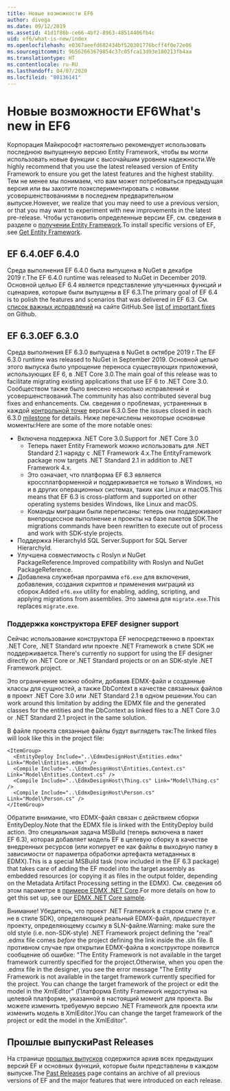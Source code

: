 ```yaml
---
title: Новые возможности EF6
author: divega
ms.date: 09/12/2019
ms.assetid: 41d1f86b-ce66-4bf2-8963-48514406fb4c
uid: ef6/what-is-new/index
ms.openlocfilehash: e0367aeefd682434bf520301776bcff4f0e72e06
ms.sourcegitcommit: 9b562663679854c37c05fca13d93e180213fb4aa
ms.translationtype: HT
ms.contentlocale: ru-RU
ms.lasthandoff: 04/07/2020
ms.locfileid: "80136141"
---
```

# <a name="whats-new-in-ef6"></a><span data-ttu-id="83b4c-102">Новые возможности EF6</span><span class="sxs-lookup"><span data-stu-id="83b4c-102">What's new in EF6</span></span>

<span data-ttu-id="83b4c-103">Корпорация Майкрософт настоятельно рекомендует использовать последнюю выпущенную версию Entity Framework, чтобы вы могли использовать новые функции с высочайшим уровнем надежности.</span><span class="sxs-lookup"><span data-stu-id="83b4c-103">We highly recommend that you use the latest released version of Entity Framework to ensure you get the latest features and the highest stability.</span></span>
<span data-ttu-id="83b4c-104">Тем не менее мы понимаем, что вам может потребоваться предыдущая версия или вы захотите поэкспериментировать с новыми усовершенствованиями в последнем предварительном выпуске.</span><span class="sxs-lookup"><span data-stu-id="83b4c-104">However, we realize that you may need to use a previous version, or that you may want to experiment with new improvements in the latest pre-release.</span></span>
<span data-ttu-id="83b4c-105">Чтобы установить определенные версии EF, см. сведения в разделе о [получении Entity Framework](~/ef6/fundamentals/install.md).</span><span class="sxs-lookup"><span data-stu-id="83b4c-105">To install specific versions of EF, see [Get Entity Framework](~/ef6/fundamentals/install.md).</span></span>

## <a name="ef-640"></a><span data-ttu-id="83b4c-106">EF 6.4.0</span><span class="sxs-lookup"><span data-stu-id="83b4c-106">EF 6.4.0</span></span>

<span data-ttu-id="83b4c-107">Среда выполнения EF 6.4.0 была выпущена в NuGet в декабре 2019 г.</span><span class="sxs-lookup"><span data-stu-id="83b4c-107">The EF 6.4.0 runtime was released to NuGet in December  2019.</span></span> <span data-ttu-id="83b4c-108">Основной целью EF 6.4 является представление улучшенных функций и сценариев, которые были выпущены в EF 6.3.</span><span class="sxs-lookup"><span data-stu-id="83b4c-108">The primary goal of EF 6.4 is to polish the features and scenarios that was delivered in EF 6.3.</span></span> <span data-ttu-id="83b4c-109">См. [список важных исправлений](https://github.com/dotnet/ef6/milestone/14?closed=1) на сайте GitHub.</span><span class="sxs-lookup"><span data-stu-id="83b4c-109">See [list of important fixes](https://github.com/dotnet/ef6/milestone/14?closed=1) on Github.</span></span>

## <a name="ef-630"></a><span data-ttu-id="83b4c-110">EF 6.3.0</span><span class="sxs-lookup"><span data-stu-id="83b4c-110">EF 6.3.0</span></span>

<span data-ttu-id="83b4c-111">Среда выполнения EF 6.3.0 выпущена в NuGet в октябре 2019 г.</span><span class="sxs-lookup"><span data-stu-id="83b4c-111">The EF 6.3.0 runtime was released to NuGet in September 2019.</span></span> <span data-ttu-id="83b4c-112">Основной целью этого выпуска было упрощение переноса существующих приложений, использующих EF 6, в .NET Core 3.0.</span><span class="sxs-lookup"><span data-stu-id="83b4c-112">The main goal of this release was to facilitate migrating existing applications that use EF 6 to .NET Core 3.0.</span></span> <span data-ttu-id="83b4c-113">Сообществом также было внесено несколько исправлений и усовершенствований.</span><span class="sxs-lookup"><span data-stu-id="83b4c-113">The community has also contributed several bug fixes and enhancements.</span></span> <span data-ttu-id="83b4c-114">См. сведения о проблемах, устраненных в каждой [контрольной точке](https://github.com/aspnet/EntityFramework6/milestones?state=closed) версии 6.3.0.</span><span class="sxs-lookup"><span data-stu-id="83b4c-114">See the issues closed in each 6.3.0 [milestone](https://github.com/aspnet/EntityFramework6/milestones?state=closed) for details.</span></span> <span data-ttu-id="83b4c-115">Ниже перечислены некоторые основные моменты:</span><span class="sxs-lookup"><span data-stu-id="83b4c-115">Here are some of the more notable ones:</span></span>

- <span data-ttu-id="83b4c-116">Включена поддержка .NET Core 3.0.</span><span class="sxs-lookup"><span data-stu-id="83b4c-116">Support for .NET Core 3.0</span></span>
  - <span data-ttu-id="83b4c-117">Теперь пакет Entity Framework можно использовать для .NET Standard 2.1 наряду с .NET Framework 4.x.</span><span class="sxs-lookup"><span data-stu-id="83b4c-117">The EntityFramework package now targets .NET Standard 2.1 in addition to .NET Framework 4.x.</span></span>
  - <span data-ttu-id="83b4c-118">Это означает, что платформа EF 6.3 является кроссплатформенной и поддерживается не только в Windows, но и в других операционных системах, таких как Linux и macOS.</span><span class="sxs-lookup"><span data-stu-id="83b4c-118">This means that EF 6.3 is cross-platform and supported on other operating systems besides Windows, like Linux and macOS.</span></span>
  - <span data-ttu-id="83b4c-119">Команды миграции были переписаны: теперь они поддерживают внепроцессное выполнение и проекты на базе пакетов SDK.</span><span class="sxs-lookup"><span data-stu-id="83b4c-119">The migrations commands have been rewritten to execute out of process and work with SDK-style projects.</span></span>
- <span data-ttu-id="83b4c-120">Поддержка HierarchyId SQL Server.</span><span class="sxs-lookup"><span data-stu-id="83b4c-120">Support for SQL Server HierarchyId.</span></span>
- <span data-ttu-id="83b4c-121">Улучшена совместимость с Roslyn и NuGet PackageReference.</span><span class="sxs-lookup"><span data-stu-id="83b4c-121">Improved compatibility with Roslyn and NuGet PackageReference.</span></span>
- <span data-ttu-id="83b4c-122">Добавлена служебная программа `ef6.exe` для включения, добавления, создания скриптов и применения миграций из сборок.</span><span class="sxs-lookup"><span data-stu-id="83b4c-122">Added `ef6.exe` utility for enabling, adding, scripting, and applying migrations from assemblies.</span></span> <span data-ttu-id="83b4c-123">Это замена для `migrate.exe`.</span><span class="sxs-lookup"><span data-stu-id="83b4c-123">This replaces `migrate.exe`.</span></span>

### <a name="ef-designer-support"></a><span data-ttu-id="83b4c-124">Поддержка конструктора EF</span><span class="sxs-lookup"><span data-stu-id="83b4c-124">EF designer support</span></span>

<span data-ttu-id="83b4c-125">Сейчас использование конструктора EF непосредственно в проектах .NET Core, .NET Standard или проекте .NET Framework в стиле SDK не поддерживается.</span><span class="sxs-lookup"><span data-stu-id="83b4c-125">There's currently no support for using the EF designer directly on .NET Core or .NET Standard projects or on an SDK-style .NET Framework project.</span></span> 

<span data-ttu-id="83b4c-126">Это ограничение можно обойти, добавив EDMX-файл и созданные классы для сущностей, а также DbContext в качестве связанных файлов в проект .NET Core 3.0 или .NET Standard 2.1 в одном решении.</span><span class="sxs-lookup"><span data-stu-id="83b4c-126">You can work around this limitation by adding the EDMX file and the generated classes for the entities and the DbContext as linked files to a .NET Core 3.0 or .NET Standard 2.1 project in the same solution.</span></span>

<span data-ttu-id="83b4c-127">В файле проекта связанные файлы будут выглядеть так:</span><span class="sxs-lookup"><span data-stu-id="83b4c-127">The linked files will look like this in the project file:</span></span>

``` csproj 
<ItemGroup>
  <EntityDeploy Include="..\EdmxDesignHost\Entities.edmx" Link="Model\Entities.edmx" />
  <Compile Include="..\EdmxDesignHost\Entities.Context.cs" Link="Model\Entities.Context.cs" />
  <Compile Include="..\EdmxDesignHost\Thing.cs" Link="Model\Thing.cs" />
  <Compile Include="..\EdmxDesignHost\Person.cs" Link="Model\Person.cs" />
</ItemGroup>
```

<span data-ttu-id="83b4c-128">Обратите внимание, что EDMX-файл связан с действием сборки EntityDeploy.</span><span class="sxs-lookup"><span data-stu-id="83b4c-128">Note that the EDMX file is linked with the EntityDeploy build action.</span></span> <span data-ttu-id="83b4c-129">Это специальная задача MSBuild (теперь включена в пакет EF 6.3), которая добавляет модель EF в целевую сборку в качестве внедренных ресурсов (или копирует ее как файлы в выходную папку в зависимости от параметра обработки артефакта метаданных в EDMX).</span><span class="sxs-lookup"><span data-stu-id="83b4c-129">This is a special MSBuild task (now included in the EF 6.3 package) that takes care of adding the EF model into the target assembly as embedded resources (or copying it as files in the output folder, depending on the Metadata Artifact Processing setting in the EDMX).</span></span> <span data-ttu-id="83b4c-130">См. сведения об этом параметре в [примере EDMX .NET Core](https://aka.ms/EdmxDotNetCoreSample).</span><span class="sxs-lookup"><span data-stu-id="83b4c-130">For more details on how to get this set up, see our [EDMX .NET Core sample](https://aka.ms/EdmxDotNetCoreSample).</span></span>

<span data-ttu-id="83b4c-131">Внимание! Убедитесь, что проект .NET Framework в старом стиле (т. е. не в стиле SDK), определяющий реальный EDMX-файл, _предшествует_ проекту, определяющему ссылку в SLN-файле.</span><span class="sxs-lookup"><span data-stu-id="83b4c-131">Warning: make sure the old style (i.e. non-SDK-style) .NET Framework project defining the "real" .edmx file comes _before_ the project defining the link inside the .sln file.</span></span> <span data-ttu-id="83b4c-132">В противном случае при открытии EDMX-файла в конструкторе появится сообщение об ошибке: "The Entity Framework is not available in the target framework currently specified for the project.</span><span class="sxs-lookup"><span data-stu-id="83b4c-132">Otherwise, when you open the .edmx file in the designer, you see the error message "The Entity Framework is not available in the target framework currently specified for the project.</span></span> <span data-ttu-id="83b4c-133">You can change the target framework of the project or edit the model in the XmlEditor" (Платформа Entity Framework недоступна на целевой платформе, указанной в настоящий момент для проекта. Вы можете изменить требуемую версию .NET Framework для проекта или изменить модель в XmlEditor.)</span><span class="sxs-lookup"><span data-stu-id="83b4c-133">You can change the target framework of the project or edit the model in the XmlEditor".</span></span>

## <a name="past-releases"></a><span data-ttu-id="83b4c-134">Прошлые выпуски</span><span class="sxs-lookup"><span data-stu-id="83b4c-134">Past Releases</span></span>

<span data-ttu-id="83b4c-135">На странице [прошлых выпусков](past-releases.md) содержится архив всех предыдущих версий EF и основных функций, которые были представлены в каждом выпуске.</span><span class="sxs-lookup"><span data-stu-id="83b4c-135">The [Past Releases](past-releases.md) page contains an archive of all previous versions of EF and the major features that were introduced on each release.</span></span>
